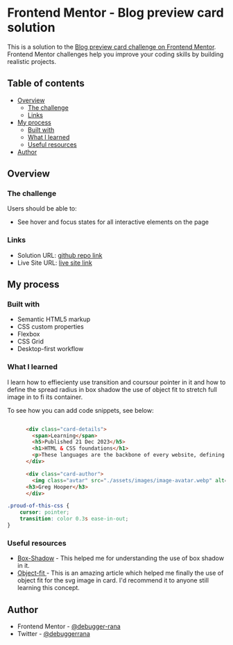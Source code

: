 # Frontend Mentor - Blog preview card solution

This is a solution to the [Blog preview card challenge on Frontend Mentor](https://www.frontendmentor.io/challenges/blog-preview-card-ckPaj01IcS). Frontend Mentor challenges help you improve your coding skills by building realistic projects. 

## Table of contents

- [Overview](#overview)
  - [The challenge](#the-challenge)
  - [Links](#links)
- [My process](#my-process)
  - [Built with](#built-with)
  - [What I learned](#what-i-learned)
  - [Useful resources](#useful-resources)
- [Author](#author)


## Overview

### The challenge

Users should be able to:

- See hover and focus states for all interactive elements on the page


### Links

- Solution URL: [github repo link](https://github.com/debugger-rana/fm-blog-preview-card)
- Live Site URL: [live site link](https://debugger-rana.github.io/fm-blog-preview-card/)

## My process

### Built with

- Semantic HTML5 markup
- CSS custom properties
- Flexbox
- CSS Grid
- Desktop-first workflow

### What I learned

I learn how to effiecienty use transition and coursour pointer in it and how to define the spread radius in box shadow the use of object fit to stretch full image in to fi its container.

To see how you can add code snippets, see below:

```html

      <div class="card-details">
        <span>Learning</span>
        <h5>Published 21 Dec 2023</h5>
        <h1>HTML & CSS foundations</h1>
        <p>These languages are the backbone of every website, defining structure, content, and presentation.</p>
      </div>

      <div class="card-author">
        <img class="avtar" src="./assets/images/image-avatar.webp" alt="error">
      <h3>Greg Hooper</h3>
      </div>
```
```css
.proud-of-this-css {
    cursor: pointer;
    transition: color 0.3s ease-in-out;
}
```


### Useful resources

- [Box-Shadow](https://www.w3schools.com/cssref/css3_pr_box-shadow.php) - This helped me for understanding the use of box shadow in it.
- [Object-fit ](https://www.w3schools.com/css/css3_object-fit.asp) - This is an amazing article which helped me finally the use of object fit for the svg image in card. I'd recommend it to anyone still learning this concept.



## Author

- Frontend Mentor - [@debugger-rana](https://www.frontendmentor.io/profile/debugger-rana)
- Twitter - [@debuggerrana](https://twitter.com/debuggerrana)


